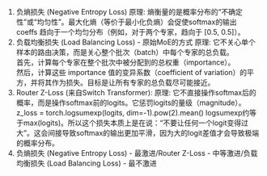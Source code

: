 1. 负熵损失 (Negative Entropy Loss) 
   原理: 熵衡量的是概率分布的“不确定性”或“均匀性”。最大化熵（等价于最小化负熵）会促使softmax的输出 coeffs 趋向于一个均匀分布（例如，对于两个专家，趋向于 [0.5, 0.5]）。 
2. 负载均衡损失 (Load Balancing Loss) - 原始MoE的方式 
   原理: 它不关心单个样本的路由决策，而是关心整个批次（batch）中每个专家的总负载。  
   首先，计算每个专家在整个批次中被分配到的总权重（importance）。  
   然后，计算这些 importance 值的变异系数（coefficient of variation）的平方，并将其作为损失。目标是让所有专家的总负载尽可能接近。 
3. Router Z-Loss (来自Switch Transformer): 
   原理: 它不直接操作softmax后的概率，而是操作softmax前的logits。它惩罚logits的量级（magnitude）。 
   z_loss = torch.logsumexp(logits, dim=-1).pow(2).mean() 
   logsumexp约等于max(logits)。所以这个损失本质上是在说：“不要让任何一个logit变得过大”。这会间接导致softmax的输出更加平滑，因为大的logit差值才会导致极端的概率分布。 
4. 负熵损失 (Negative Entropy Loss) - 最激进/Router Z-Loss - 中等激进/负载均衡损失 (Load Balancing Loss) - 最不激进